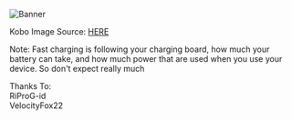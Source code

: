 ![Banner](https://github.com/user-attachments/assets/45fea1c2-0d88-4716-9689-c5ff8f194a13)

Kobo Image Source: [HERE](https://i.pximg.net/img-original/img/2025/03/09/21/47/54/128038411_p1.png)

Note: 
Fast charging is following your charging board, how much your battery can take, and how much power that are used when you use your device. So don't expect really much

Thanks To: <br />
RiProG-id <br />
VelocityFox22 <br />
